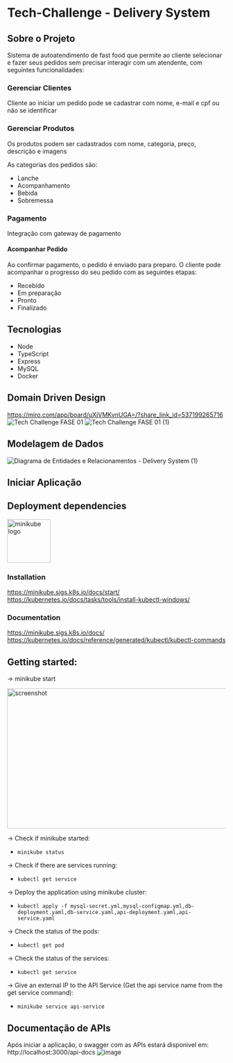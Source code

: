 # Tech-Challenge - Delivery System

## Sobre o Projeto

Sistema de autoatendimento de fast food que permite ao cliente selecionar e fazer seus pedidos sem precisar interagir com um atendente, com seguintes funcionalidades:

### Gerenciar Clientes

Cliente ao iniciar um pedido pode se cadastrar com nome, e-mail e cpf ou não se identificar

### Gerenciar Produtos

Os produtos podem ser cadastrados com nome, categoria, preço, descrição e imagens

As categorias dos pedidos são:

- Lanche
- Acompanhamento
- Bebida
- Sobremessa

### Pagamento

Integração com gateway de pagamento

#### Acompanhar Pedido

Ao confirmar pagamento, o pedido é enviado para preparo. O cliente pode acompanhar o progresso do seu pedido com as seguintes etapas:

- Recebido
- Em preparação
- Pronto
- Finalizado

## Tecnologias

- Node
- TypeScript
- Express
- MySQL
- Docker

## Domain Driven Design

https://miro.com/app/board/uXjVMKvnUGA=/?share_link_id=537199265716
![Tech Challenge FASE 01](https://p.ipic.vip/30tsa0.jpg)
![Tech Challenge FASE 01 (1)](https://github.com/fellipySaldanha/tech-challenge/assets/43252661/7e67ffe0-559b-4df0-9a19-fd97cfd867e7)

## Modelagem de Dados

![Diagrama de Entidades e Relacionamentos - Delivery System (1)](https://github.com/fellipySaldanha/tech-challenge/assets/43252661/7118b3eb-50cf-4b62-b6a3-8fdb9c5d862d)

## Iniciar Aplicação

## Deployment dependencies

<img src="https://github.com/kubernetes/minikube/raw/master/images/logo/logo.png" width="100" alt="minikube logo">

### Installation
https://minikube.sigs.k8s.io/docs/start/
https://kubernetes.io/docs/tasks/tools/install-kubectl-windows/

### Documentation
https://minikube.sigs.k8s.io/docs/
https://kubernetes.io/docs/reference/generated/kubectl/kubectl-commands

## Getting started:
-> minikube start

<img src="https://raw.githubusercontent.com/kubernetes/minikube/master/site/static/images/screenshot.png" width="575" height="322" alt="screenshot">

-> Check if minikube started:
- `minikube status`

-> Check if there are services running:
- `kubectl get service`

-> Deploy the application using minikube cluster:
- `kubectl apply -f mysql-secret.yml,mysql-configmap.yml,db-deployment.yaml,db-service.yaml,api-deployment.yaml,api-service.yaml`

-> Check the status of the pods:
- `kubectl get pod`

-> Check the status of the services:
- `kubectl get service`

-> Give an external IP to the API Service (Get the api service name from the get service command):
- `minikube service api-service`

## Documentação de APIs

Após iniciar a aplicação, o swagger com as APIs estará disponivel em: http://localhost:3000/api-docs
![image](https://github.com/fellipySaldanha/tech-challenge/assets/43252661/ad170fee-5206-4913-950c-bfcd10fc80c9)
